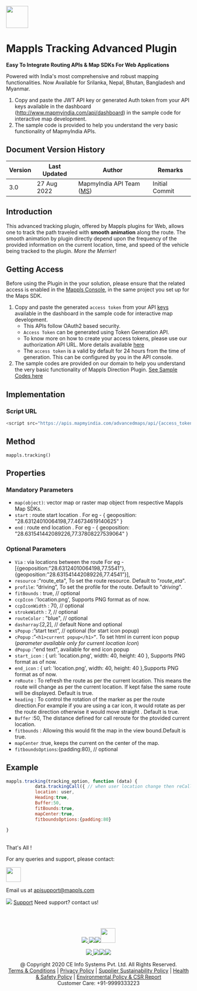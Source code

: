 [<img src="https://about.mappls.com/images/mappls-b-logo.svg" height="60"/> </p>](https://www.mapmyindia.com/api)


# Mappls Tracking Advanced Plugin 

**Easy To Integrate Routing APIs & Map SDKs For Web Applications**

Powered with India's most comprehensive and robust mapping functionalities. Now Available for Srilanka, Nepal, Bhutan, Bangladesh and Myanmar.

1. Copy and paste the JWT API key or generated Auth token from your API keys available in the dashboard (http://www.mapmyindia.com/api/dashboard) in the sample code for interactive map development.
2. The sample code is provided to help you understand the very basic functionality of MapmyIndia APIs.

## Document Version History

| Version | Last Updated  | Author                                                        |Remarks
| ------- | ------------- | ------------------------------------------------------------- |-------------- |
| 3.0  | 27 Aug 2022 | MapmyIndia API Team ([MS](https://github.com/mamtasharma117)) | Initial Commit

## Introduction

This advanced tracking plugin, offered by Mappls plugins for Web, allows one to track the path traveled with **smooth animation** along the route. The smooth animation by plugin directly depend upon the frequency of the provided information on the current location, time, and speed of the vehicle being tracked to the plugin. _More the Merrier!_


## Getting Access

Before using the Plugin in the your solution, please ensure that the related access is enabled in the [Mappls Console](https://apis.mappls.com/console/), in the same project you set up for the Maps SDK.

1. Copy and paste the generated `access token` from your API [keys](https://apis.mappls.com/console/) available in the dashboard in the sample code for interactive map development.
    - This APIs follow OAuth2 based security.
    - `Access Token` can be generated using Token Generation API.
    - To know more on how to create your access tokens, please use our authorization API URL. More details available [here](https://about.mappls.com/api/advanced-maps/doc/authentication-api.php)
    - The `access token` is a valid by default for 24 hours from the time of generation. This can be configured by you in the API console.
2. The sample codes are provided on our domain to help you understand the very basic functionality of Mappls Direction Plugin. [See Sample Codes here](https://about.mappls.com/api/web-sdk/vector-plugin-example/Direction/mappls-tracking-direction-plugin)

## Implementation


### Script URL

```js
<script src="https://apis.mapmyindia.com/advancedmaps/api/{access_token}/map_sdk_plugins?v=3.0&libraries=tracking"></script>
```

## Method

`mappls.tracking()`

## Properties

### Mandatory Parameters

  - `map(object)`: vector map or raster map object from respective Mappls Map SDKs.
  - `start` : route start location . For eg -  { geoposition: "28.63124010064198,77.46734619140625" }
  - `end` : route end location . For eg -   { geoposition: "28.631541442089226,77.37808227539064" }

### Optional Parameters

- `Via` : via locations between the route
For eg - [{geoposition:"28.63124010064198,77.5541"},{geoposition:"28.631541442089226,77.4541"}],
- `resource` :"route_eta", To set the route resource. Default to "_route_eta_". 
-	`profile`: “driving”, To set the profile for the route. Default to "_driving_".
- `fitBounds` : true,  // optional
- `ccpIcon` :'location.png',  Supports PNG format as of now.
- `ccpIconWidth` : 70, // optional
- `strokeWidth` : 7, // optional
- `routeColor` : "blue", // optional 
- `dasharray`:[2,2], // default None and optional 
- `sPopup` :”start text”, // optional (for start icon popup)
- `cPopup` :”`<h1>current popup</h1>”`. To set html in current icon popup (_parameter available only for current location Icon_)
- `dPopup` :"end text", available for end icon popup
- `start_icon` : {   url: 'location.png',
                        width: 40, 
                        height: 40 
                    }, Supports PNG format as of now.
- `end_icon` : { url: 'location.png',
                 width: 40, 
                 height: 40 
                    },Supports PNG format as of now.
- `reRoute` : To refresh the route as per the current location. This means the route will change as per the current location. If kept false the same route will be displayed. Default is true.
- `heading` : To control the rotation of the marker as per the route direction.For example if you are using a car icon, it would rotate as per the route direction otherwise it would move straight . Default is true.
- `Buffer` :50,  The distance defined for call reroute for the ptovided current location. 
- `fitbounds` : Allowing this would fit the map in the view bound.Default is true.
- `mapCenter` :true, keeps the current on the center of the map.
- `fitboundsOptions`:{padding:80}, // optional


 
## Example


 ```js
mappls.tracking(tracking_option, function (data) { 
            data.trackingCall({ // when user location change then reCall ( trackingCall() )
            location: user,
            Heading:true, 
            Buffer:50,
            fitBounds:true,
            mapCenter:true, 
            fitboundsOptions:{padding:80}
            
}

 ```


<br>
That's All !

For any queries and support, please contact:


[<img src="https://about.mappls.com/images/mappls-logo.svg" height="40"/> </p>](https://about.mappls.com/api/)
Email us at [apisupport@mappls.com](mailto:apisupport@mappls.com)

![](https://www.mapmyindia.com/api/img/icons/support.png)
[Support](https://www.mapmyindia.com/api/index.php#f_cont)
Need support? contact us!

<br></br>

[<p align="center"> <img src="https://www.mapmyindia.com/api/img/icons/stack-overflow.png"/> ](https://stackoverflow.com/questions/tagged/mapmyindia-api)[![](https://www.mapmyindia.com/api/img/icons/blog.png)](http://www.mapmyindia.com/blog/)[![](https://www.mapmyindia.com/api/img/icons/gethub.png)](https://github.com/MapmyIndia)[<img src="https://mmi-api-team.s3.ap-south-1.amazonaws.com/API-Team/npm-logo.one-third%5B1%5D.png" height="40"/> </p>](https://www.npmjs.com/org/mapmyindia)

[<p align="center"> <img src="https://www.mapmyindia.com/june-newsletter/icon4.png"/> ](https://www.facebook.com/MapmyIndia)[![](https://www.mapmyindia.com/june-newsletter/icon2.png)](https://twitter.com/MapmyIndia)[![](https://www.mapmyindia.com/newsletter/2017/aug/llinkedin.png)](https://www.linkedin.com/company/mapmyindia)[![](https://www.mapmyindia.com/june-newsletter/icon3.png)](https://www.youtube.com/user/MapmyIndia/)

<div align="center">@ Copyright 2020 CE Info Systems Pvt. Ltd. All Rights Reserved.</div>

<div align="center"> <a href="https://www.mapmyindia.com/api/terms-&-conditions">Terms & Conditions</a> | <a href="https://www.mapmyindia.com/about/privacy-policy">Privacy Policy</a> | <a href="https://www.mapmyindia.com/pdf/mapmyIndia-sustainability-policy-healt-labour-rules-supplir-sustainability.pdf">Supplier Sustainability Policy</a> | <a href="https://www.mapmyindia.com/pdf/Health-Safety-Management.pdf">Health & Safety Policy</a> | <a href="https://www.mapmyindia.com/pdf/Environment-Sustainability-Policy-CSR-Report.pdf">Environmental Policy & CSR Report</a>

<div align="center">Customer Care: +91-9999333223</div>
